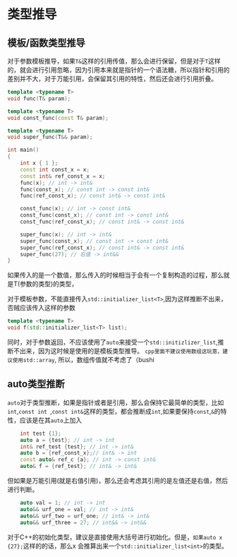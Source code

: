 # 类型推导

## 模板/函数类型推导

对于参数模板推导，如果`T&`这样的引用传值，那么会进行保留，但是对于`T`这样的，就会进行引用忽略，因为引用本来就是指针的一个语法糖，所以指针和引用的差别并不大，对于万能引用，会保留其引用的特性，然后还会进行引用折叠。

```c++
template <typename T>
void func(T& param);

template <typename T>
void const_func(const T& param);

template <typename T>
void super_func(T&& param);

int main()
{
    int x { 1 };
    const int const_x = x;
    const int& ref_const_x = x;
    func(x); // int -> int&
    func(const_x); // const int -> const int&
    func(ref_const_x); // const int& -> const int&

    const_func(x); // int -> const int&
    const_func(const_x); // const int -> const int&
    const_func(ref_const_x); // const int& -> const int&

    super_func(x); // int -> int&
    super_func(const_x); // const int -> const int&
    super_func(ref_const_x); // const int& -> const int&
    super_func(27); // 右值 -> int&& 
}
```
如果传入的是一个数值，那么传入的时候相当于会有一个复制构造的过程，那么就是T(参数的类型)的类型，

对于模板参数，不能直接传入`std::initializer_list<T>`,因为这样推断不出来，否贼应该传入这样的参数

```c++
template <typename T>
void f(std::initializer_list<T> list);
```

同时，对于参数返回，不应该使用了`auto`来接受一个`std::initizlizer_list`,推断不出来，因为这时候是使用的是模板类型推导。
`cpp里面不建议使用数组这玩意，建议使用std::array`,   所以，数组传值就不考虑了（bushi


## auto类型推断

`auto`对于类型推断，如果是指针或者是引用，那么会保持它最简单的类型，比如`int`,`const int `,`const int&`这样的类型，都会推断成`int`,如果要保持`const`,`&`的特性，应该是在其`auto`上加入

```c++
    int test {1};
    auto a = {test}; // int -> int
    int& ref_test {test}; // int -> int&
    auto b = {ref_const_x};// int& -> int
    const auto& ref_c {a}; // int -> const int&
    auto& f = {ref_test}; // int& -> int&
```

但如果是万能引用(就是右值引用)，那么还会考虑其引用的是左值还是右值，然后进行判断。

```c++
    auto val = 1; // int -> int
    auto&& urf_one = val; // int -> int&
    auto&& urf_two = urf_one; // int& -> int&
    auto&& urf_three = 27; // int&& -> int&&
```
对于C++的初始化类型，建议是直接使用大括号进行初始化。但是，`如果auto x {27};`这样的的话，那么x 会推算出来一个`std::initializer_list<int>`的类型。
